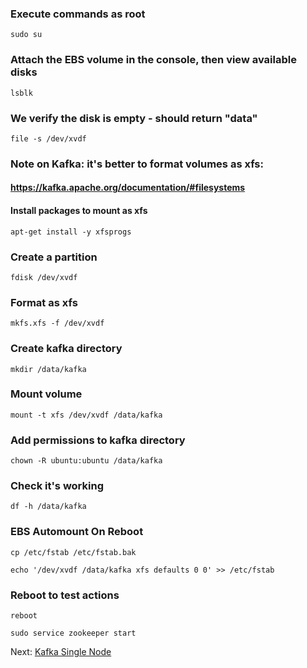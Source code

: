 ### Execute commands as root
`sudo su`

### Attach the EBS volume in the console, then view available disks
`lsblk`

### We verify the disk is empty - should return "data"
`file -s /dev/xvdf`

### Note on Kafka: it's better to format volumes as xfs:
#### https://kafka.apache.org/documentation/#filesystems
#### Install packages to mount as xfs
`apt-get install -y xfsprogs`

### Create a partition
`fdisk /dev/xvdf`

### Format as xfs
`mkfs.xfs -f /dev/xvdf`

### Create kafka directory
`mkdir /data/kafka`

### Mount volume
`mount -t xfs /dev/xvdf /data/kafka`

### Add permissions to kafka directory
`chown -R ubuntu:ubuntu /data/kafka`

### Check it's working
`df -h /data/kafka`

### EBS Automount On Reboot
`cp /etc/fstab /etc/fstab.bak`

`echo '/dev/xvdf /data/kafka xfs defaults 0 0' >> /etc/fstab`

### Reboot to test actions
`reboot`

`sudo service zookeeper start`

Next: [Kafka Single Node](6-kafka-single.md)
